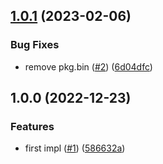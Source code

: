 ## [1.0.1](https://github.com/artus-cli/plugin-version/compare/v1.0.0...v1.0.1) (2023-02-06)


### Bug Fixes

* remove pkg.bin ([#2](https://github.com/artus-cli/plugin-version/issues/2)) ([6d04dfc](https://github.com/artus-cli/plugin-version/commit/6d04dfce520a75453ca8bbbd00c0613a1e4f3a63))



## 1.0.0 (2022-12-23)


### Features

* first impl ([#1](https://github.com/artus-cli/plugin-version/issues/1)) ([586632a](https://github.com/artus-cli/plugin-version/commit/586632a5a591a3cd7ca7fec544fcaa7e473488c4))



